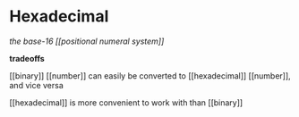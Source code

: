 # Hexadecimal

_the base-16 [[positional numeral system]]_

**tradeoffs**

[[binary]] [[number]] can easily be converted to [[hexadecimal]] [[number]], and vice versa

[[hexadecimal]] is more convenient to work with than [[binary]]
